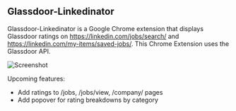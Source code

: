 ## Glassdoor-Linkedinator
Glassdoor-Linkedinator is a Google Chrome extension that displays Glassdoor ratings on https://linkedin.com/jobs/search/ and https://linkedin.com/my-items/saved-jobs/. This Chrome Extension uses the Glassdoor API. 

[Glassdoor API]:http://www.glassdoor.com/api/index.htm

![Screenshot](https://i.imgur.com/K0pOkZz.jpg)

Upcoming features:
* Add ratings to /jobs, /jobs/view, /company/ pages
* Add popover for rating breakdowns by category
